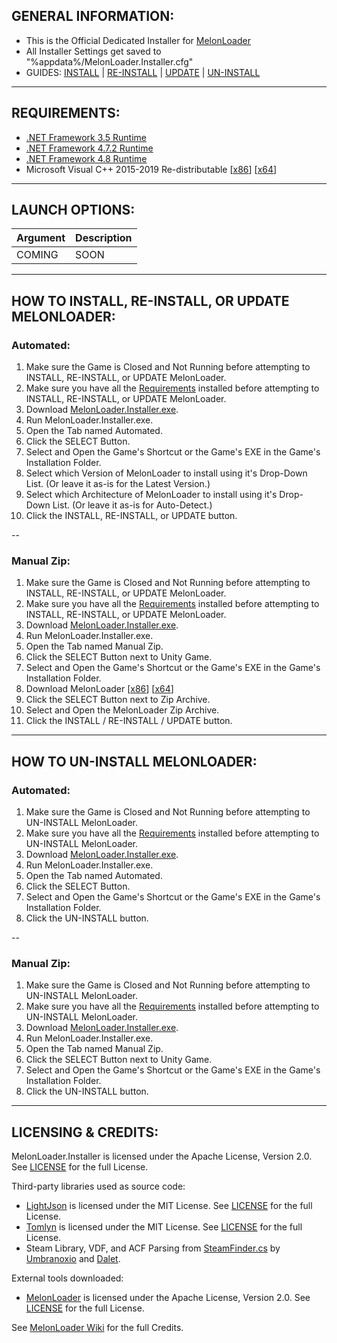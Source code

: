 ## GENERAL INFORMATION:

- This is the Official Dedicated Installer for [MelonLoader](https://github.com/LavaGang/MelonLoader)
- All Installer Settings get saved to "%appdata%/MelonLoader.Installer.cfg"
- GUIDES: [INSTALL](#how-to-install-re-install-or-update-melonloader) | [RE-INSTALL](#how-to-install-re-install-or-update-melonloader) | [UPDATE](#how-to-install-re-install-or-update-melonloader) | [UN-INSTALL](#how-to-un-install-melonloader)

---

## REQUIREMENTS:

- [.NET Framework 3.5 Runtime](https://www.microsoft.com/en-us/download/details.aspx?id=21)
- [.NET Framework 4.7.2 Runtime](https://dotnet.microsoft.com/download/dotnet-framework/net472)
- [.NET Framework 4.8 Runtime](https://dotnet.microsoft.com/download/dotnet-framework/net48)
- Microsoft Visual C++ 2015-2019 Re-distributable [[x86](https://aka.ms/vs/16/release/vc_redist.x86.exe)] [[x64](https://aka.ms/vs/16/release/vc_redist.x64.exe)]

---

## LAUNCH OPTIONS:

| Argument | Description |
| - | - |
| COMING | SOON |

---

## HOW TO INSTALL, RE-INSTALL, OR UPDATE MELONLOADER:

### Automated:

1. Make sure the Game is Closed and Not Running before attempting to INSTALL, RE-INSTALL, or UPDATE MelonLoader.
2. Make sure you have all the [Requirements](#requirements) installed before attempting to INSTALL, RE-INSTALL, or UPDATE MelonLoader.
3. Download [MelonLoader.Installer.exe](https://github.com/LavaGang/MelonLoader.Installer/releases/latest/download/MelonLoader.Installer.exe).
4. Run MelonLoader.Installer.exe.
5. Open the Tab named Automated.
6. Click the SELECT Button.
7. Select and Open the Game's Shortcut or the Game's EXE in the Game's Installation Folder.
8. Select which Version of MelonLoader to install using it's Drop-Down List.  (Or leave it as-is for the Latest Version.)
9. Select which Architecture of MelonLoader to install using it's Drop-Down List.  (Or leave it as-is for Auto-Detect.)
10. Click the INSTALL, RE-INSTALL, or UPDATE button.

--

### Manual Zip:

1. Make sure the Game is Closed and Not Running before attempting to INSTALL, RE-INSTALL, or UPDATE MelonLoader.
2. Make sure you have all the [Requirements](#requirements) installed before attempting to INSTALL, RE-INSTALL, or UPDATE MelonLoader.
3. Download [MelonLoader.Installer.exe](https://github.com/LavaGang/MelonLoader.Installer/releases/latest/download/MelonLoader.Installer.exe).
4. Run MelonLoader.Installer.exe.
5. Open the Tab named Manual Zip.
6. Click the SELECT Button next to Unity Game.
7. Select and Open the Game's Shortcut or the Game's EXE in the Game's Installation Folder.
8. Download MelonLoader [[x86](https://github.com/LavaGang/MelonLoader/releases/latest/download/MelonLoader.x86.zip)] [[x64](https://github.com/LavaGang/MelonLoader/releases/latest/download/MelonLoader.x64.zip)]
9. Click the SELECT Button next to Zip Archive.
10. Select and Open the MelonLoader Zip Archive.
11. Click the INSTALL / RE-INSTALL / UPDATE button.

---

## HOW TO UN-INSTALL MELONLOADER:

### Automated:

1. Make sure the Game is Closed and Not Running before attempting to UN-INSTALL MelonLoader.
2. Make sure you have all the [Requirements](#requirements) installed before attempting to UN-INSTALL MelonLoader.
3. Download [MelonLoader.Installer.exe](https://github.com/LavaGang/MelonLoader.Installer/releases/latest/download/MelonLoader.Installer.exe).
4. Run MelonLoader.Installer.exe.
5. Open the Tab named Automated.
6. Click the SELECT Button.
7. Select and Open the Game's Shortcut or the Game's EXE in the Game's Installation Folder.
8. Click the UN-INSTALL button.

--

### Manual Zip:

1. Make sure the Game is Closed and Not Running before attempting to UN-INSTALL MelonLoader.
2. Make sure you have all the [Requirements](#requirements) installed before attempting to UN-INSTALL MelonLoader.
3. Download [MelonLoader.Installer.exe](https://github.com/LavaGang/MelonLoader.Installer/releases/latest/download/MelonLoader.Installer.exe).
4. Run MelonLoader.Installer.exe.
5. Open the Tab named Manual Zip.
6. Click the SELECT Button next to Unity Game.
7. Select and Open the Game's Shortcut or the Game's EXE in the Game's Installation Folder.
8. Click the UN-INSTALL button.

---

## LICENSING & CREDITS:

MelonLoader.Installer is licensed under the Apache License, Version 2.0. See [LICENSE](https://github.com/LavaGang/MelonLoader.Installer/blob/master/LICENSE.md) for the full License.

Third-party libraries used as source code:
- [LightJson](https://github.com/MarcosLopezC/LightJson) is licensed under the MIT License. See [LICENSE](https://github.com/LavaGang/MelonLoader.Installer/blob/master/Libs/LightJson/LICENSE.txt) for the full License.
- [Tomlyn](https://github.com/xoofx/Tomlyn) is licensed under the MIT License. See [LICENSE](https://github.com/LavaGang/MelonLoader.Installer/blob/master/Libs/Tomlyn/license.txt) for the full License.
- Steam Library, VDF, and ACF Parsing from [SteamFinder.cs](https://github.com/Umbranoxio/BeatSaberModInstaller/blob/master/BeatSaberModManager/Dependencies/SteamFinder.cs) by [Umbranoxio](https://github.com/Umbranoxio) and [Dalet](https://github.com/Dalet).

External tools downloaded:
- [MelonLoader](https://github.com/LavaGang/MelonLoader) is licensed under the Apache License, Version 2.0. See [LICENSE](https://github.com/LavaGang/MelonLoader/blob/master/LICENSE.md) for the full License.

See [MelonLoader Wiki](https://melonwiki.xyz/#/credits) for the full Credits.
